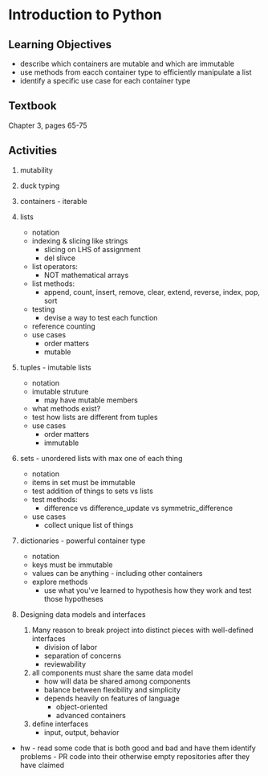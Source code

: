 # Introduction to Python

## Learning Objectives

* describe which containers are mutable and which are immutable
* use methods from eacch container type to efficiently manipulate a list
* identify a specific use case for each container type

## Textbook

Chapter 3, pages 65-75

## Activities

1. mutability

1. duck typing

1. containers - iterable

1. lists
   * notation
   * indexing & slicing like strings
     * slicing on LHS of assignment
     * del slivce
   * list operators:
     * NOT mathematical arrays
   * list methods:
     * append, count, insert, remove, clear,
       extend, reverse, index, pop, sort
   * testing
     * devise a way to test each function
   * reference counting
   * use cases
     * order matters
     * mutable
 
1. tuples - imutable lists
   * notation
   * imutable struture
     * may have mutable members
   * what methods exist?
   * test how lists are different from tuples
   * use cases
     * order matters
     * immutable

1. sets - unordered lists with max one of each thing
   * notation
   * items in set must be immutable
   * test addition of things to sets vs lists
   * test methods:
     * difference vs difference_update vs symmetric_difference
   * use cases
     * collect unique list of things

1. dictionaries - powerful container type
   * notation
   * keys must be immutable
   * values can be anything - including other containers
   * explore methods
       * use what you've learned to hypothesis how they work and test those
       hypotheses

1. Designing data models and interfaces
   1. Many reason to break project into distinct pieces with well-defined
      interfaces
      * division of labor
      * separation of concerns
      * reviewability
   1. all components must share the same data model
      * how will data be shared among components
      * balance between flexibility and simplicity
      * depends heavily on features of language
        * object-oriented
        * advanced containers
   1. define interfaces
      * input, output, behavior



* hw - read some code that is both good and bad and have them identify problems - PR code into their otherwise empty repositories after they have claimed

